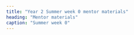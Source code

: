 ```yaml
---
title: "Year 2 Summer week 0 mentor materials"
heading: "Mentor materials"
caption: "Summer week 0"
---
```



